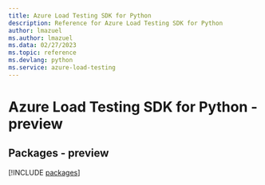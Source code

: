 ```yaml
---
title: Azure Load Testing SDK for Python
description: Reference for Azure Load Testing SDK for Python
author: lmazuel
ms.author: lmazuel
ms.data: 02/27/2023
ms.topic: reference
ms.devlang: python
ms.service: azure-load-testing
---
```

# Azure Load Testing SDK for Python - preview
## Packages - preview
[!INCLUDE [packages](load-testing-index.md)]